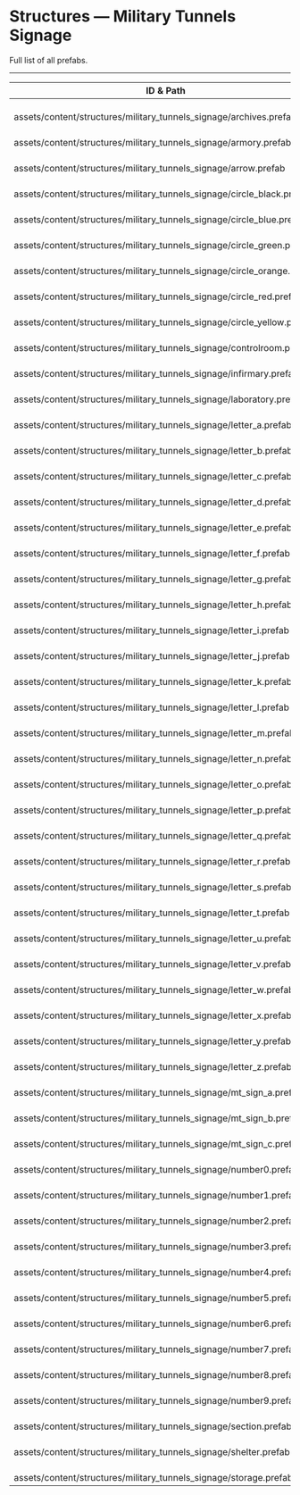 # Structures — Military Tunnels Signage
Full list of all <Badge type="warning" text="54"/> prefabs.

---
| ID & Path |
| --- |
| <Badge type="tip" text="593733791"/> <br> assets/content/structures/military_tunnels_signage/archives.prefab |
| <Badge type="tip" text="1171087091"/> <br> assets/content/structures/military_tunnels_signage/armory.prefab |
| <Badge type="tip" text="1349144762"/> <br> assets/content/structures/military_tunnels_signage/arrow.prefab |
| <Badge type="tip" text="693833053"/> <br> assets/content/structures/military_tunnels_signage/circle_black.prefab |
| <Badge type="tip" text="2975724461"/> <br> assets/content/structures/military_tunnels_signage/circle_blue.prefab |
| <Badge type="tip" text="4109758951"/> <br> assets/content/structures/military_tunnels_signage/circle_green.prefab |
| <Badge type="tip" text="1844340397"/> <br> assets/content/structures/military_tunnels_signage/circle_orange.prefab |
| <Badge type="tip" text="1786093743"/> <br> assets/content/structures/military_tunnels_signage/circle_red.prefab |
| <Badge type="tip" text="1108872848"/> <br> assets/content/structures/military_tunnels_signage/circle_yellow.prefab |
| <Badge type="tip" text="1187195673"/> <br> assets/content/structures/military_tunnels_signage/controlroom.prefab |
| <Badge type="tip" text="3781756833"/> <br> assets/content/structures/military_tunnels_signage/infirmary.prefab |
| <Badge type="tip" text="234937298"/> <br> assets/content/structures/military_tunnels_signage/laboratory.prefab |
| <Badge type="tip" text="2668510687"/> <br> assets/content/structures/military_tunnels_signage/letter_a.prefab |
| <Badge type="tip" text="491222911"/> <br> assets/content/structures/military_tunnels_signage/letter_b.prefab |
| <Badge type="tip" text="3358379765"/> <br> assets/content/structures/military_tunnels_signage/letter_c.prefab |
| <Badge type="tip" text="3940114902"/> <br> assets/content/structures/military_tunnels_signage/letter_d.prefab |
| <Badge type="tip" text="3690090286"/> <br> assets/content/structures/military_tunnels_signage/letter_e.prefab |
| <Badge type="tip" text="1955124163"/> <br> assets/content/structures/military_tunnels_signage/letter_f.prefab |
| <Badge type="tip" text="1978595701"/> <br> assets/content/structures/military_tunnels_signage/letter_g.prefab |
| <Badge type="tip" text="3036864937"/> <br> assets/content/structures/military_tunnels_signage/letter_h.prefab |
| <Badge type="tip" text="1218970215"/> <br> assets/content/structures/military_tunnels_signage/letter_i.prefab |
| <Badge type="tip" text="3844406919"/> <br> assets/content/structures/military_tunnels_signage/letter_j.prefab |
| <Badge type="tip" text="3481260182"/> <br> assets/content/structures/military_tunnels_signage/letter_k.prefab |
| <Badge type="tip" text="1554136027"/> <br> assets/content/structures/military_tunnels_signage/letter_l.prefab |
| <Badge type="tip" text="2528602136"/> <br> assets/content/structures/military_tunnels_signage/letter_m.prefab |
| <Badge type="tip" text="3709867063"/> <br> assets/content/structures/military_tunnels_signage/letter_n.prefab |
| <Badge type="tip" text="2489834613"/> <br> assets/content/structures/military_tunnels_signage/letter_o.prefab |
| <Badge type="tip" text="775854739"/> <br> assets/content/structures/military_tunnels_signage/letter_p.prefab |
| <Badge type="tip" text="4105307909"/> <br> assets/content/structures/military_tunnels_signage/letter_q.prefab |
| <Badge type="tip" text="638347284"/> <br> assets/content/structures/military_tunnels_signage/letter_r.prefab |
| <Badge type="tip" text="3782502415"/> <br> assets/content/structures/military_tunnels_signage/letter_s.prefab |
| <Badge type="tip" text="1027880868"/> <br> assets/content/structures/military_tunnels_signage/letter_t.prefab |
| <Badge type="tip" text="4129468480"/> <br> assets/content/structures/military_tunnels_signage/letter_u.prefab |
| <Badge type="tip" text="2620585288"/> <br> assets/content/structures/military_tunnels_signage/letter_v.prefab |
| <Badge type="tip" text="1666935529"/> <br> assets/content/structures/military_tunnels_signage/letter_w.prefab |
| <Badge type="tip" text="2467298332"/> <br> assets/content/structures/military_tunnels_signage/letter_x.prefab |
| <Badge type="tip" text="3679731434"/> <br> assets/content/structures/military_tunnels_signage/letter_y.prefab |
| <Badge type="tip" text="1697319372"/> <br> assets/content/structures/military_tunnels_signage/letter_z.prefab |
| <Badge type="tip" text="154288761"/> <br> assets/content/structures/military_tunnels_signage/mt_sign_a.prefab |
| <Badge type="tip" text="547781405"/> <br> assets/content/structures/military_tunnels_signage/mt_sign_b.prefab |
| <Badge type="tip" text="3073897558"/> <br> assets/content/structures/military_tunnels_signage/mt_sign_c.prefab |
| <Badge type="tip" text="2740687181"/> <br> assets/content/structures/military_tunnels_signage/number0.prefab |
| <Badge type="tip" text="1865922381"/> <br> assets/content/structures/military_tunnels_signage/number1.prefab |
| <Badge type="tip" text="4292972501"/> <br> assets/content/structures/military_tunnels_signage/number2.prefab |
| <Badge type="tip" text="3389230713"/> <br> assets/content/structures/military_tunnels_signage/number3.prefab |
| <Badge type="tip" text="2256628427"/> <br> assets/content/structures/military_tunnels_signage/number4.prefab |
| <Badge type="tip" text="3370834221"/> <br> assets/content/structures/military_tunnels_signage/number5.prefab |
| <Badge type="tip" text="3339647907"/> <br> assets/content/structures/military_tunnels_signage/number6.prefab |
| <Badge type="tip" text="413403103"/> <br> assets/content/structures/military_tunnels_signage/number7.prefab |
| <Badge type="tip" text="1963342849"/> <br> assets/content/structures/military_tunnels_signage/number8.prefab |
| <Badge type="tip" text="1024265129"/> <br> assets/content/structures/military_tunnels_signage/number9.prefab |
| <Badge type="tip" text="1276051324"/> <br> assets/content/structures/military_tunnels_signage/section.prefab |
| <Badge type="tip" text="4152762302"/> <br> assets/content/structures/military_tunnels_signage/shelter.prefab |
| <Badge type="tip" text="1993535277"/> <br> assets/content/structures/military_tunnels_signage/storage.prefab |
